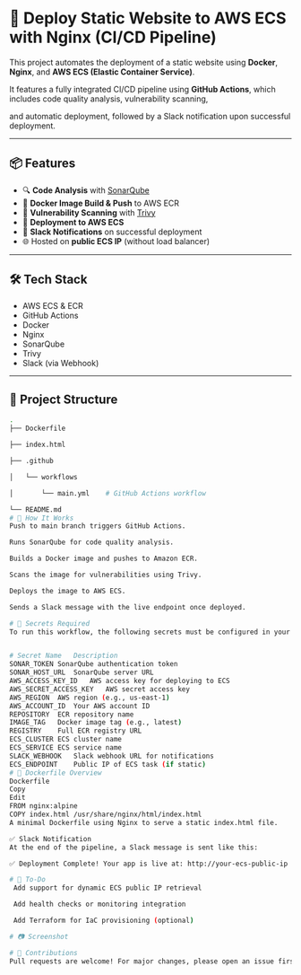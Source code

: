 

# 🚀 Deploy Static Website to AWS ECS with Nginx (CI/CD Pipeline)

This project automates the deployment of a static website using **Docker**, **Nginx**, and **AWS ECS (Elastic Container Service)**.

It features a fully integrated CI/CD pipeline using **GitHub Actions**, which includes code quality analysis, vulnerability scanning, 

and automatic deployment, followed by a Slack notification upon successful deployment.

---

## 📦 Features

- 🔍 **Code Analysis** with [SonarQube](https://www.sonarsource.com/products/sonarqube/)
- 🐳 **Docker Image Build & Push** to AWS ECR
- 🔐 **Vulnerability Scanning** with [Trivy](https://aquasecurity.github.io/trivy/)
- 🚢 **Deployment to AWS ECS**
- 📣 **Slack Notifications** on successful deployment
- 🌐 Hosted on **public ECS IP** (without load balancer)

---

## 🛠️ Tech Stack

- AWS ECS & ECR
- GitHub Actions
- Docker
- Nginx
- SonarQube
- Trivy
- Slack (via Webhook)

---

## 📁 Project Structure

```bash
.
├── Dockerfile

├── index.html

├── .github

│   └── workflows

│       └── main.yml    # GitHub Actions workflow

└── README.md
# 🚀 How It Works
Push to main branch triggers GitHub Actions.

Runs SonarQube for code quality analysis.

Builds a Docker image and pushes to Amazon ECR.

Scans the image for vulnerabilities using Trivy.

Deploys the image to AWS ECS.

Sends a Slack message with the live endpoint once deployed.

# 🔐 Secrets Required
To run this workflow, the following secrets must be configured in your GitHub repository:


# Secret Name	Description
SONAR_TOKEN	SonarQube authentication token
SONAR_HOST_URL	SonarQube server URL
AWS_ACCESS_KEY_ID	AWS access key for deploying to ECS
AWS_SECRET_ACCESS_KEY	AWS secret access key
AWS_REGION	AWS region (e.g., us-east-1)
AWS_ACCOUNT_ID	Your AWS account ID
REPOSITORY	ECR repository name
IMAGE_TAG	Docker image tag (e.g., latest)
REGISTRY	Full ECR registry URL
ECS_CLUSTER	ECS cluster name
ECS_SERVICE	ECS service name
SLACK_WEBHOOK	Slack webhook URL for notifications
ECS_ENDPOINT	Public IP of ECS task (if static)
# 🐳 Dockerfile Overview
Dockerfile
Copy
Edit
FROM nginx:alpine
COPY index.html /usr/share/nginx/html/index.html
A minimal Dockerfile using Nginx to serve a static index.html file.

✅ Slack Notification
At the end of the pipeline, a Slack message is sent like this:

✅ Deployment Complete! Your app is live at: http://your-ecs-public-ip

# 📌 To-Do
 Add support for dynamic ECS public IP retrieval

 Add health checks or monitoring integration

 Add Terraform for IaC provisioning (optional)

# 📷 Screenshot

# 🤝 Contributions
Pull requests are welcome! For major changes, please open an issue first to discuss what you would like to change.
